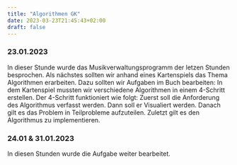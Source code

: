 ```yaml
---
title: "Algorithmen GK"
date: 2023-03-23T21:45:43+02:00
draft: false
---
```


### 23.01.2023

In dieser Stunde wurde das Musikverwaltungsprogramm der letzen Stunden besprochen. Als nächstes sollten wir anhand eines Kartenspiels das Thema Algorithmen erarbeiten. Dazu sollten wir Aufgaben im Buch bearbeiten: In dem Kartenspiel mussten wir verschiedene Algorithmen in einem 4-Schritt erstellen. Der 4-Schritt funktioniert wie folgt: Zuerst soll die Anforderung des Algorithmus verfasst werden. Dann soll er Visualiert werden. Danach gilt es das Problem in Teilprobleme aufzuteilen. Zuletzt gilt es den Algorithmus zu implementieren.

### 24.01 & 31.01.2023

In diesen Stunden wurde die Aufgabe weiter bearbeitet.



